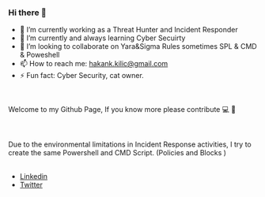 ### Hi there 👋

- 🔭 I’m currently working as a Threat Hunter and Incident Responder
- 🌱 I’m currently and always learning Cyber Secuirty
- 👯 I’m looking to collaborate on Yara&Sigma Rules sometimes SPL & CMD & Poweshell
- 📫 How to reach me: hakank.kilic@gmail.com
- ⚡ Fun fact: Cyber Security, cat owner. 

<br />
<p> Welcome to my Github Page, If you know more please contribute 💻 🔨</p>
<br />
<br />
Due to the environmental limitations in Incident Response activities, I try to create the same Powershell and CMD Script. (Policies and Blocks )
<br />
<br />


- [Linkedin](https://www.linkedin.com/in/hakan-kili%C3%A7-a11b09ab/)
- [Twitter](https://twitter.com/tedhakank)
